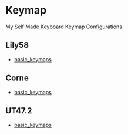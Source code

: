 # Keymap

My Self Made Keyboard Keymap Configurations

## Lily58

- [basic_keymaps](https://github.com/naotor/keymaps/tree/master/lily58/)

## Corne 

- [basic_keymaps](https://github.com/naotor/keymaps/tree/master/crkbd/)

## UT47.2 

- [basic_keymaps](https://github.com/naotor/keymaps/tree/master/ut472/)
